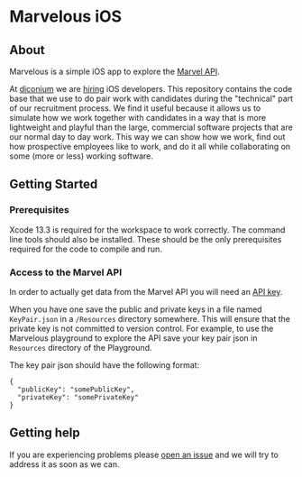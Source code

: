 # Marvelous iOS

## About

Marvelous is a simple iOS app to explore the [Marvel API](https://developer.marvel.com/docs). 

At [diconium](https://diconium.com/en) we are [hiring](https://jobs.diconium.com/offer/senior-ios-developer-f-m-x/540198) iOS developers. This repository contains the code base that we use to do pair work with candidates during the "technical" part of our recruitment process. We find it useful because it allows us to simulate how we work together with candidates in a way that is more lightweight and playful than the large, commercial software projects that are our normal day to day work. This way we can show how we work, find out how prospective employees like to work, and do it all while collaborating on some (more or less) working software.

## Getting Started

### Prerequisites

Xcode 13.3 is required for the workspace to work correctly. The command line tools should also be installed. These should be the only prerequisites required for the code to compile and run.

### Access to the Marvel API

In order to actually get data from the Marvel API you will need an [API key](https://developer.marvel.com/signup). 

When you have one save the public and private keys in a file named `KeyPair.json` in a `/Resources` directory somewhere. This will ensure that the private key is not committed to version control. For example, to use the Marvelous playground to explore the API save your key pair json in `Resources` directory of the Playground.

The key pair json should have the following format:

    {
      "publicKey": "somePublicKey",
      "privateKey": "somePrivateKey"
    }

## Getting help

If you are experiencing problems please [open an issue](https://github.com/diconium/bermob-ios-marvelous/issues) and we will try to address it as soon as we can.
